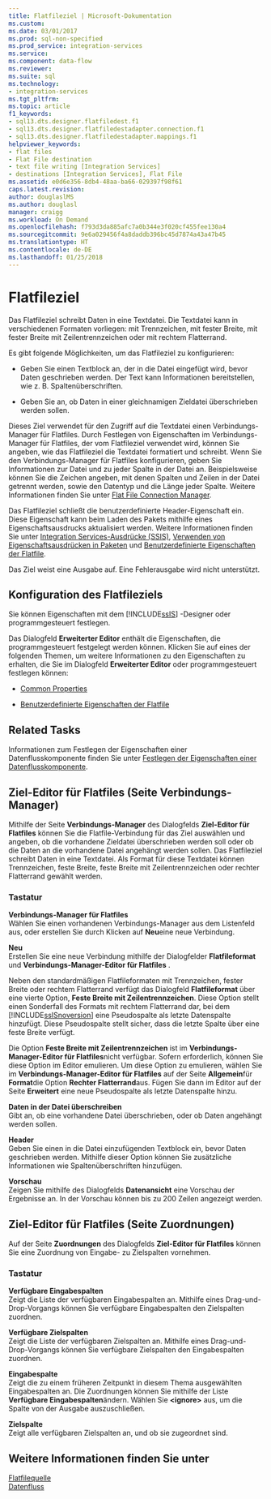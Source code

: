 ```yaml
---
title: Flatfileziel | Microsoft-Dokumentation
ms.custom: 
ms.date: 03/01/2017
ms.prod: sql-non-specified
ms.prod_service: integration-services
ms.service: 
ms.component: data-flow
ms.reviewer: 
ms.suite: sql
ms.technology:
- integration-services
ms.tgt_pltfrm: 
ms.topic: article
f1_keywords:
- sql13.dts.designer.flatfiledest.f1
- sql13.dts.designer.flatfiledestadapter.connection.f1
- sql13.dts.designer.flatfiledestadapter.mappings.f1
helpviewer_keywords:
- flat files
- Flat File destination
- text file writing [Integration Services]
- destinations [Integration Services], Flat File
ms.assetid: e0d6e356-8db4-48aa-ba66-029397f98f61
caps.latest.revision: 
author: douglaslMS
ms.author: douglasl
manager: craigg
ms.workload: On Demand
ms.openlocfilehash: f793d3da885afc7a0b344e3f020cf455fee130a4
ms.sourcegitcommit: 9e6a029456f4a8daddb396bc45d7874a43a47b45
ms.translationtype: HT
ms.contentlocale: de-DE
ms.lasthandoff: 01/25/2018
---
```

# <a name="flat-file-destination"></a>Flatfileziel
  Das Flatfileziel schreibt Daten in eine Textdatei. Die Textdatei kann in verschiedenen Formaten vorliegen: mit Trennzeichen, mit fester Breite, mit fester Breite mit Zeilentrennzeichen oder mit rechtem Flatterrand.  
  
 Es gibt folgende Möglichkeiten, um das Flatfileziel zu konfigurieren:  
  
-   Geben Sie einen Textblock an, der in die Datei eingefügt wird, bevor Daten geschrieben werden. Der Text kann Informationen bereitstellen, wie z. B. Spaltenüberschriften.  
  
-   Geben Sie an, ob Daten in einer gleichnamigen Zieldatei überschrieben werden sollen.  
  
 Dieses Ziel verwendet für den Zugriff auf die Textdatei einen Verbindungs-Manager für Flatfiles. Durch Festlegen von Eigenschaften im Verbindungs-Manager für Flatfiles, der vom Flatfileziel verwendet wird, können Sie angeben, wie das Flatfileziel die Textdatei formatiert und schreibt. Wenn Sie den Verbindungs-Manager für Flatfiles konfigurieren, geben Sie Informationen zur Datei und zu jeder Spalte in der Datei an. Beispielsweise können Sie die Zeichen angeben, mit denen Spalten und Zeilen in der Datei getrennt werden, sowie den Datentyp und die Länge jeder Spalte. Weitere Informationen finden Sie unter [Flat File Connection Manager](../../integration-services/connection-manager/flat-file-connection-manager.md).  
  
 Das Flatfileziel schließt die benutzerdefinierte Header-Eigenschaft ein. Diese Eigenschaft kann beim Laden des Pakets mithilfe eines Eigenschaftsausdrucks aktualisiert werden. Weitere Informationen finden Sie unter [Integration Services-Ausdrücke &#40;SSIS&#41;](../../integration-services/expressions/integration-services-ssis-expressions.md), [Verwenden von Eigenschaftsausdrücken in Paketen](../../integration-services/expressions/use-property-expressions-in-packages.md) und [Benutzerdefinierte Eigenschaften der Flatfile](../../integration-services/data-flow/flat-file-custom-properties.md).  
  
 Das Ziel weist eine Ausgabe auf. Eine Fehlerausgabe wird nicht unterstützt.  
  
## <a name="configuration-of-the-flat-file-destination"></a>Konfiguration des Flatfileziels  
 Sie können Eigenschaften mit dem [!INCLUDE[ssIS](../../includes/ssis-md.md)] -Designer oder programmgesteuert festlegen.  
  
 Das Dialogfeld **Erweiterter Editor** enthält die Eigenschaften, die programmgesteuert festgelegt werden können. Klicken Sie auf eines der folgenden Themen, um weitere Informationen zu den Eigenschaften zu erhalten, die Sie im Dialogfeld **Erweiterter Editor** oder programmgesteuert festlegen können:  
  
-   [Common Properties](http://msdn.microsoft.com/library/51973502-5cc6-4125-9fce-e60fa1b7b796)  
  
-   [Benutzerdefinierte Eigenschaften der Flatfile](../../integration-services/data-flow/flat-file-custom-properties.md)  
  
## <a name="related-tasks"></a>Related Tasks  
 Informationen zum Festlegen der Eigenschaften einer Datenflusskomponente finden Sie unter [Festlegen der Eigenschaften einer Datenflusskomponente](../../integration-services/data-flow/set-the-properties-of-a-data-flow-component.md).  
  
## <a name="flat-file-destination-editor-connection-manager-page"></a>Ziel-Editor für Flatfiles (Seite Verbindungs-Manager)
  Mithilfe der Seite **Verbindungs-Manager** des Dialogfelds **Ziel-Editor für Flatfiles** können Sie die Flatfile-Verbindung für das Ziel auswählen und angeben, ob die vorhandene Zieldatei überschrieben werden soll oder ob die Daten an die vorhandene Datei angehängt werden sollen. Das Flatfileziel schreibt Daten in eine Textdatei. Als Format für diese Textdatei können Trennzeichen, feste Breite, feste Breite mit Zeilentrennzeichen oder rechter Flatterrand gewählt werden.  
  
### <a name="options"></a>Tastatur  
 **Verbindungs-Manager für Flatfiles**  
 Wählen Sie einen vorhandenen Verbindungs-Manager aus dem Listenfeld aus, oder erstellen Sie durch Klicken auf **Neu**eine neue Verbindung.  
  
 **Neu**  
 Erstellen Sie eine neue Verbindung mithilfe der Dialogfelder **Flatfileformat** und **Verbindungs-Manager-Editor für Flatfiles** .  
  
 Neben den standardmäßigen Flatfileformaten mit Trennzeichen, fester Breite oder rechtem Flatterrand verfügt das Dialogfeld **Flatfileformat** über eine vierte Option, **Feste Breite mit Zeilentrennzeichen**. Diese Option stellt einen Sonderfall des Formats mit rechtem Flatterrand dar, bei dem [!INCLUDE[ssISnoversion](../../includes/ssisnoversion-md.md)] eine Pseudospalte als letzte Datenspalte hinzufügt. Diese Pseudospalte stellt sicher, dass die letzte Spalte über eine feste Breite verfügt.  
  
 Die Option **Feste Breite mit Zeilentrennzeichen** ist im **Verbindungs-Manager-Editor für Flatfiles**nicht verfügbar. Sofern erforderlich, können Sie diese Option im Editor emulieren. Um diese Option zu emulieren, wählen Sie im **Verbindungs-Manager-Editor für Flatfiles** auf der Seite **Allgemein**für **Format**die Option **Rechter Flatterrand**aus. Fügen Sie dann im Editor auf der Seite **Erweitert** eine neue Pseudospalte als letzte Datenspalte hinzu.  
  
 **Daten in der Datei überschreiben**  
 Gibt an, ob eine vorhandene Datei überschrieben, oder ob Daten angehängt werden sollen.  
  
 **Header**  
 Geben Sie einen in die Datei einzufügenden Textblock ein, bevor Daten geschrieben werden. Mithilfe dieser Option können Sie zusätzliche Informationen wie Spaltenüberschriften hinzufügen.  
  
 **Vorschau**  
 Zeigen Sie mithilfe des Dialogfelds **Datenansicht** eine Vorschau der Ergebnisse an. In der Vorschau können bis zu 200 Zeilen angezeigt werden.  
  
## <a name="flat-file-destination-editor-mappings-page"></a>Ziel-Editor für Flatfiles (Seite Zuordnungen)
  Auf der Seite **Zuordnungen** des Dialogfelds **Ziel-Editor für Flatfiles** können Sie eine Zuordnung von Eingabe- zu Zielspalten vornehmen.  
  
### <a name="options"></a>Tastatur  
 **Verfügbare Eingabespalten**  
 Zeigt die Liste der verfügbaren Eingabespalten an. Mithilfe eines Drag-und-Drop-Vorgangs können Sie verfügbare Eingabespalten den Zielspalten zuordnen.  
  
 **Verfügbare Zielspalten**  
 Zeigt die Liste der verfügbaren Zielspalten an. Mithilfe eines Drag-und-Drop-Vorgangs können Sie verfügbare Zielspalten den Eingabespalten zuordnen.  
  
 **Eingabespalte**  
 Zeigt die zu einem früheren Zeitpunkt in diesem Thema ausgewählten Eingabespalten an. Die Zuordnungen können Sie mithilfe der Liste **Verfügbare Eingabespalten**ändern. Wählen Sie **\<ignore>** aus, um die Spalte von der Ausgabe auszuschließen.  
  
 **Zielspalte**  
 Zeigt alle verfügbaren Zielspalten an, und ob sie zugeordnet sind.  
  
## <a name="see-also"></a>Weitere Informationen finden Sie unter  
 [Flatfilequelle](../../integration-services/data-flow/flat-file-source.md)   
 [Datenfluss](../../integration-services/data-flow/data-flow.md)  
  
  
